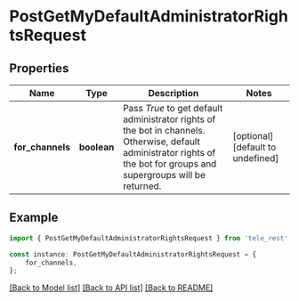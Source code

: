 # PostGetMyDefaultAdministratorRightsRequest


## Properties

Name | Type | Description | Notes
------------ | ------------- | ------------- | -------------
**for_channels** | **boolean** | Pass *True* to get default administrator rights of the bot in channels. Otherwise, default administrator rights of the bot for groups and supergroups will be returned. | [optional] [default to undefined]

## Example

```typescript
import { PostGetMyDefaultAdministratorRightsRequest } from 'tele_rest';

const instance: PostGetMyDefaultAdministratorRightsRequest = {
    for_channels,
};
```

[[Back to Model list]](../README.md#documentation-for-models) [[Back to API list]](../README.md#documentation-for-api-endpoints) [[Back to README]](../README.md)

